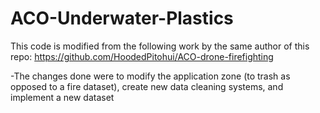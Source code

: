 # ACO-Underwater-Plastics
This code is modified from the following work by the same author of this repo:
https://github.com/HoodedPitohui/ACO-drone-firefighting

-The changes done were to modify the application zone (to trash as opposed to a fire dataset), create new data cleaning systems, and implement a new dataset
